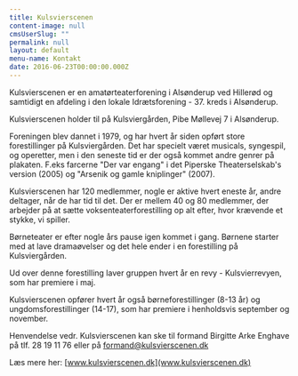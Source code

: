 ```yaml
---
title: Kulsvierscenen
content-image: null
cmsUserSlug: ""
permalink: null
layout: default
menu-name: Kontakt
date: 2016-06-23T00:00:00.000Z
---
```


Kulsvierscenen er en amatørteaterforening i Alsønderup ved Hillerød og samtidigt en afdeling i den lokale Idrætsforening - 37. kreds i Alsønderup.

Kulsvierscenen holder til på Kulsviergården, Pibe Møllevej 7 i Alsønderup.

Foreningen blev dannet i 1979, og har hvert år siden opført store forestillinger på Kulsviergården. Det har specielt været musicals, syngespil, og operetter, men i den seneste tid er der også kommet andre genrer på plakaten. F.eks farcerne "Der var engang" i det Piperske Theaterselskab's version (2005) og "Arsenik og gamle kniplinger" (2007).

Kulsvierscenen har 120 medlemmer, nogle er aktive hvert eneste år, andre deltager, når de har tid til det. Der er mellem 40 og 80 medlemmer, der arbejder på at sætte voksenteaterforestilling op alt efter, hvor krævende et stykke, vi spiller.

Børneteater er efter nogle års pause igen kommet i gang. Børnene starter med at lave dramaøvelser og det hele ender i en forestilling på Kulsviergården.

Ud over denne forestilling laver gruppen hvert år en revy - Kulsvierrevyen, som har premiere i maj.

Kulsvierscenen opfører hvert år også børneforestillinger (8-13 år) og ungdomsforestillinger (14-17), som har premiere i henholdsvis september og november.

Henvendelse vedr. Kulsvierscenen kan ske til formand Birgitte Arke Enghave på tlf. 28 19 11 76 eller på [formand@kulsvierscenen.dk](mailto:formand@kulsvierscenen.dk)

Læs mere her: [www.kulsvierscenen.dk](www.kulsvierscenen.dk)